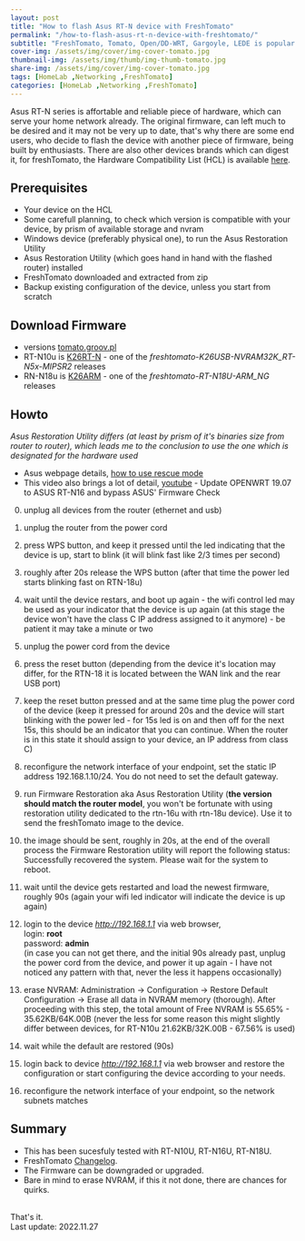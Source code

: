 ```yaml
---
layout: post
title: "How to flash Asus RT-N device with FreshTomato"
permalink: "/how-to-flash-asus-rt-n-device-with-freshtomato/"
subtitle: "FreshTomato, Tomato, Open/DD-WRT, Gargoyle, LEDE is popular alternative for SOHO"
cover-img: /assets/img/cover/img-cover-tomato.jpg
thumbnail-img: /assets/img/thumb/img-thumb-tomato.jpg
share-img: /assets/img/cover/img-cover-tomato.jpg
tags: [HomeLab ,Networking ,FreshTomato]
categories: [HomeLab ,Networking ,FreshTomato]
---
```

Asus RT-N series is affortable and reliable piece of hardware, which can serve your home network already. The original firmware, can left much to be desired and it may not be very up to date, that's why there are some end users, who decide to flash the device with another piece of firmware, being built by enthusiasts. There are also other devices brands which can digest it, for freshTomato, the Hardware Compatibility List (HCL) is available [here](https://wiki.freshtomato.org/doku.php/hardware_compatibility).

## Prerequisites

+ Your device on the HCL
+ Some carefull planning, to check which version is compatible with your device, by prism of available storage and nvram
+ Windows device (preferably physical one), to run the Asus Restoration Utility
+ Asus Restoration Utility (which goes hand in hand with the flashed router) installed
+ FreshTomato downloaded and extracted from zip
+ Backup existing configuration of the device, unless you start from scratch

## Download Firmware

+ versions [tomato.groov.pl](https://tomato.groov.pl/?page_id=69)
+ RT-N10u is [K26RT-N](https://freshtomato.org/downloads/freshtomato-mips/2022/2022.6/K26RT-N/Asus%20RT-Nxx%20%26%20CO/) - one of the *freshtomato-K26USB-NVRAM32K_RT-N5x-MIPSR2* releases
+ RN-N18u is [K26ARM](https://freshtomato.org/downloads/freshtomato-arm/2022/2022.6/K26ARM/) - one of the *freshtomato-RT-N18U-ARM_NG* releases

## Howto

*Asus Restoration Utility differs (at least by prism of it's binaries size from router to router), which leads me to the conclusion to use the one which is designated for the hardware used*

+ Asus webpage details, [how to use rescue mode](https://www.asus.com/en/support/FAQ/1000814/)
+ This video also brings a lot of detail, [youtube](https://www.youtube.com/watch?v=_b039vim0Jk) - Update OPENWRT 19.07 to ASUS RT-N16 and bypass ASUS' Firmware Check

0. unplug all devices from the router (ethernet and usb)
1. unplug the router from the power cord
2. press WPS button, and keep it pressed until the led indicating that the device is up, start to blink (it will blink fast like 2/3 times per second)
3. roughly after 20s release the WPS button (after that time the power led starts blinking fast on RTN-18u)
4. wait until the device restars, and boot up again - the wifi control led may be used as your indicator that the device is up again (at this stage the device won't have the class C IP address assigned to it anymore) - be patient it may take a minute or two
5. unplug the power cord from the device
6. press the reset button (depending from the device it's location may differ, for the RTN-18 it is located between the WAN link and the rear USB port)
7. keep the reset button pressed and at the same time plug the power cord of the device (keep it pressed for around 20s and the device will start blinking with the power led - for 15s led is on and then off for the next 15s, this should be an indicator that you can continue. When the router is in this state it should assign to your device, an IP address from class C)
8. reconfigure the network interface of your endpoint, set the static IP address 192.168.1.10/24. You do not need to set the default gateway.

9. run Firmware Restoration aka Asus Restoration Utility (**the version should match the router model**, you won't be fortunate with using restoration utility dedicated to the rtn-16u with rtn-18u device). Use it to send the freshTomato image to the device.

10. the image should be sent, roughly in 20s, at the end of the overall process the Firmware Restoration utility will report the following status: Successfully recovered the system. Please wait for the system to reboot.
11. wait until the device gets restarted and load the newest firmware, roughly 90s (again your wifi led indicator will indicate the device is up again)
12. login to the device *http://192.168.1.1* via web browser, <br>
    login: **root** <br>
    password: **admin** <br>
    (in case you can not get there, and the initial 90s already past, unplug the power cord from the device, and power it up again - I have not noticed any pattern with that, never the less it happens occasionally)
13. erase NVRAM: Administration -> Configuration -> Restore Default Configuration -> Erase all data in NVRAM memory (thorough). After proceeding with this step, the total amount of Free NVRAM is 55.65% - 35.62KB/64K.00B (never the less for some reason this might slightly differ between devices, for RT-N10u  21.62KB/32K.00B - 67.56% is used)
14. wait while the default are restored (90s)
15. login back to device *http://192.168.1.1* via web browser and restore the configuration or start configuring the device according to your needs.
16. reconfigure the network interface of your endpoint, so the network subnets matches

## Summary

+ This has been sucesfuly tested with RT-N10U, RT-N16U, RT-N18U.
+ FreshTomato [Changelog](https://bitbucket.org/pedro311/freshtomato-arm/src/arm-master/CHANGELOG).
+ The Firmware can be downgraded or upgraded.
+ Bare in mind to erase NVRAM, if this it not done, there are chances for quirks.
<br>
That's it.<br>
Last update: 2022.11.27